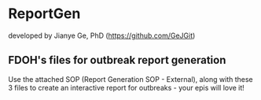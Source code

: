 # ReportGen
developed by Jianye Ge, PhD (https://github.com/GeJGit)

## FDOH's files for outbreak report generation

Use the attached SOP (Report Generation SOP - External), along with these 3 files to create an interactive report for outbreaks - your epis will love it!

